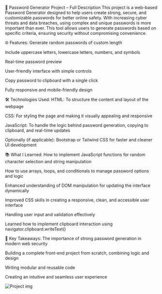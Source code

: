 🔐 Password Generator Project – Full Description
This project is a web-based Password Generator designed to help users create strong, secure, and customizable passwords for better online safety. With increasing cyber threats and data breaches, using complex and unique passwords is more important than ever. This tool allows users to generate passwords based on specific criteria, ensuring security without compromising convenience.

🌐 Features:
Generate random passwords of custom length

Include uppercase letters, lowercase letters, numbers, and symbols

Real-time password preview

User-friendly interface with simple controls

Copy password to clipboard with a single click

Fully responsive and mobile-friendly design

🛠️ Technologies Used:
HTML: To structure the content and layout of the webpage

CSS: For styling the page and making it visually appealing and responsive

JavaScript: To handle the logic behind password generation, copying to clipboard, and real-time updates

Optionally (if applicable): Bootstrap or Tailwind CSS for faster and cleaner UI development

📚 What I Learned:
How to implement JavaScript functions for random character selection and string manipulation

How to use arrays, loops, and conditionals to manage password options and logic

Enhanced understanding of DOM manipulation for updating the interface dynamically

Improved CSS skills in creating a responsive, clean, and accessible user interface

Handling user input and validation effectively

Learned how to implement clipboard interaction using navigator.clipboard.writeText()

🧠 Key Takeaways:
The importance of strong password generation in modern web security

Building a complete front-end project from scratch, combining logic and design

Writing modular and reusable code

Creating an intuitive and seamless user experience

![Project img](https://github.com/user-attachments/assets/3344f1e3-b5d5-4c23-b29c-b8fd74944ae4)

